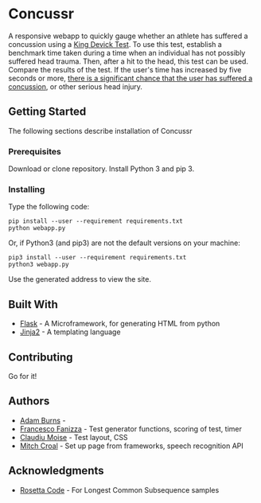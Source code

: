 # Concussr

A responsive webapp to quickly gauge whether an athlete has suffered a concussion using a [King Devick Test](https://kingdevicktest.com/). To use this test, establish a benchmark time taken during a time when an individual has not possibly suffered head trauma. Then, after a hit to the head, this test can be used. Compare the results of the test. If the user's time has increased by five seconds or more, [there is a significant chance that the user has suffered a concussion](https://www.huffingtonpost.com/2015/03/06/child-concussion-test_n_6819206.html), or other serious head injury.

## Getting Started

The following sections describe installation of Concussr

### Prerequisites

Download or clone repository. Install Python 3 and pip 3.

### Installing

Type the following code:

```
pip install --user --requirement requirements.txt
python webapp.py
```

Or, if Python3 (and pip3) are not the default versions on your machine:

```
pip3 install --user --requirement requirements.txt
python3 webapp.py
```

Use the generated address to view the site.

## Built With

* [Flask](http://flask.pocoo.org/) - A Microframework, for generating HTML from python
* [Jinja2](http://jinja.pocoo.org/docs/2.10/) - A templating language

## Contributing

Go for it!

## Authors

* [Adam Burns](https://github.com/adamburns) - 
* [Francesco Fanizza](https://github.com/frfanizz) - Test generator functions, scoring of test, timer
* [Claudiu Moise](https://github.com/cnmoise) - Test layout, CSS
* [Mitch Croal](https://github.com/Artemish) - Set up page from frameworks, speech recognition API


## Acknowledgments

* [Rosetta Code](http://rosettacode.org/wiki/Rosetta_Code) - For Longest Common Subsequence samples